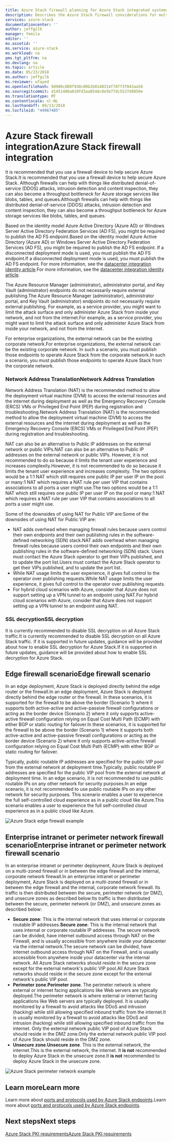 ```yaml
---
title: Azure Stack firewall planning for Azure Stack integrated systems | Microsoft Docs
description: Describes the Azure Stack firewall considerations for multi-node Azure Stack Azure-connected deployments.
services: azure-stack
documentationcenter: ''
author: jeffgilb
manager: femila
editor: ''
ms.assetid: ''
ms.service: azure-stack
ms.workload: na
pms.tgt_pltfrm: na
ms.devlang: na
ms.topic: article
ms.date: 05/23/2018
ms.author: jeffgilb
ms.reviewer: wfayed
ms.openlocfilehash: 9d980c800f930c00b2b0140314f78ff3f043aa58
ms.sourcegitcommit: d1451406a010fd3aa854dc8e5b77dc5537d8050e
ms.translationtype: MT
ms.contentlocale: nl-NL
ms.lasthandoff: 09/13/2018
ms.locfileid: "44967405"
---
```

# <a name="azure-stack-firewall-integration"></a><span data-ttu-id="0a4c3-103">Azure Stack firewall integration</span><span class="sxs-lookup"><span data-stu-id="0a4c3-103">Azure Stack firewall integration</span></span>
<span data-ttu-id="0a4c3-104">It is recommended that you use a firewall device to help secure Azure Stack.</span><span class="sxs-lookup"><span data-stu-id="0a4c3-104">It is recommended that you use a firewall device to help secure Azure Stack.</span></span> <span data-ttu-id="0a4c3-105">Although firewalls can help with things like distributed denial-of-service (DDOS) attacks, intrusion detection and content inspection, they can also become a throughput bottleneck for Azure storage services like blobs, tables, and queues.</span><span class="sxs-lookup"><span data-stu-id="0a4c3-105">Although firewalls can help with things like distributed denial-of-service (DDOS) attacks, intrusion detection and content inspection, they can also become a throughput bottleneck for Azure storage services like blobs, tables, and queues.</span></span>

<span data-ttu-id="0a4c3-106">Based on the identity model Azure Active Directory (Azure AD) or Windows Server Active Directory Federation Services (AD FS), you might be required to publish the AD FS endpoint.</span><span class="sxs-lookup"><span data-stu-id="0a4c3-106">Based on the identity model Azure Active Directory (Azure AD) or Windows Server Active Directory Federation Services (AD FS), you might be required to publish the AD FS endpoint.</span></span> <span data-ttu-id="0a4c3-107">If a disconnected deployment mode is used, you must publish the AD FS endpoint.</span><span class="sxs-lookup"><span data-stu-id="0a4c3-107">If a disconnected deployment mode is used, you must publish the AD FS endpoint.</span></span> <span data-ttu-id="0a4c3-108">For more information, see the [datacenter integration identity article](azure-stack-integrate-identity.md).</span><span class="sxs-lookup"><span data-stu-id="0a4c3-108">For more information, see the [datacenter integration identity article](azure-stack-integrate-identity.md).</span></span>

<span data-ttu-id="0a4c3-109">The Azure Resource Manager (administrator), administrator portal, and Key Vault (administrator) endpoints do not necessarily require external publishing.</span><span class="sxs-lookup"><span data-stu-id="0a4c3-109">The Azure Resource Manager (administrator), administrator portal, and Key Vault (administrator) endpoints do not necessarily require external publishing.</span></span> <span data-ttu-id="0a4c3-110">For example, as a service provider, you might want to limit the attack surface and only administer Azure Stack from inside your network, and not from the internet.</span><span class="sxs-lookup"><span data-stu-id="0a4c3-110">For example, as a service provider, you might want to limit the attack surface and only administer Azure Stack from inside your network, and not from the internet.</span></span>

<span data-ttu-id="0a4c3-111">For enterprise organizations, the external network can be the existing corporate network.</span><span class="sxs-lookup"><span data-stu-id="0a4c3-111">For enterprise organizations, the external network can be the existing corporate network.</span></span> <span data-ttu-id="0a4c3-112">In such a scenario, you must publish those endpoints to operate Azure Stack from the corporate network.</span><span class="sxs-lookup"><span data-stu-id="0a4c3-112">In such a scenario, you must publish those endpoints to operate Azure Stack from the corporate network.</span></span>

### <a name="network-address-translation"></a><span data-ttu-id="0a4c3-113">Network Address Translation</span><span class="sxs-lookup"><span data-stu-id="0a4c3-113">Network Address Translation</span></span>
<span data-ttu-id="0a4c3-114">Network Address Translation (NAT) is the recommended method to allow the deployment virtual machine (DVM) to access the external resources and the internet during deployment as well as the Emergency Recovery Console (ERCS) VMs or Privileged End Point (PEP) during registration and troubleshooting.</span><span class="sxs-lookup"><span data-stu-id="0a4c3-114">Network Address Translation (NAT) is the recommended method to allow the deployment virtual machine (DVM) to access the external resources and the internet during deployment as well as the Emergency Recovery Console (ERCS) VMs or Privileged End Point (PEP) during registration and troubleshooting.</span></span>

<span data-ttu-id="0a4c3-115">NAT can also be an alternative to Public IP addresses on the external network or public VIPs.</span><span class="sxs-lookup"><span data-stu-id="0a4c3-115">NAT can also be an alternative to Public IP addresses on the external network or public VIPs.</span></span> <span data-ttu-id="0a4c3-116">However, it is not recommended to do so because it limits the tenant user experience and increases complexity.</span><span class="sxs-lookup"><span data-stu-id="0a4c3-116">However, it is not recommended to do so because it limits the tenant user experience and increases complexity.</span></span> <span data-ttu-id="0a4c3-117">The two options would be a 1:1 NAT which still requires one public IP per user IP on the pool or many:1 NAT which requires a NAT rule per user VIP that contains associations to all ports a user might use.</span><span class="sxs-lookup"><span data-stu-id="0a4c3-117">The two options would be a 1:1 NAT which still requires one public IP per user IP on the pool or many:1 NAT which requires a NAT rule per user VIP that contains associations to all ports a user might use.</span></span>

<span data-ttu-id="0a4c3-118">Some of the downsides of using NAT for Public VIP are:</span><span class="sxs-lookup"><span data-stu-id="0a4c3-118">Some of the downsides of using NAT for Public VIP are:</span></span>
- <span data-ttu-id="0a4c3-119">NAT adds overhead when managing firewall rules because users control their own endpoints and their own publishing rules in the software-defined networking (SDN) stack.</span><span class="sxs-lookup"><span data-stu-id="0a4c3-119">NAT adds overhead when managing firewall rules because users control their own endpoints and their own publishing rules in the software-defined networking (SDN) stack.</span></span> <span data-ttu-id="0a4c3-120">Users must contact the Azure Stack operator to get their VIPs published, and to update the port list.</span><span class="sxs-lookup"><span data-stu-id="0a4c3-120">Users must contact the Azure Stack operator to get their VIPs published, and to update the port list.</span></span>
- <span data-ttu-id="0a4c3-121">While NAT usage limits the user experience, it gives full control to the operator over publishing requests.</span><span class="sxs-lookup"><span data-stu-id="0a4c3-121">While NAT usage limits the user experience, it gives full control to the operator over publishing requests.</span></span>
- <span data-ttu-id="0a4c3-122">For hybrid cloud scenarios with Azure, consider that Azure does not support setting up a VPN tunnel to an endpoint using NAT.</span><span class="sxs-lookup"><span data-stu-id="0a4c3-122">For hybrid cloud scenarios with Azure, consider that Azure does not support setting up a VPN tunnel to an endpoint using NAT.</span></span>

### <a name="ssl-decryption"></a><span data-ttu-id="0a4c3-123">SSL decryption</span><span class="sxs-lookup"><span data-stu-id="0a4c3-123">SSL decryption</span></span>
<span data-ttu-id="0a4c3-124">It is currently recommended to disable SSL decryption on all Azure Stack traffic.</span><span class="sxs-lookup"><span data-stu-id="0a4c3-124">It is currently recommended to disable SSL decryption on all Azure Stack traffic.</span></span> <span data-ttu-id="0a4c3-125">If it is supported in future updates, guidance will be provided about how to enable SSL decryption for Azure Stack.</span><span class="sxs-lookup"><span data-stu-id="0a4c3-125">If it is supported in future updates, guidance will be provided about how to enable SSL decryption for Azure Stack.</span></span>

## <a name="edge-firewall-scenario"></a><span data-ttu-id="0a4c3-126">Edge firewall scenario</span><span class="sxs-lookup"><span data-stu-id="0a4c3-126">Edge firewall scenario</span></span>
<span data-ttu-id="0a4c3-127">In an edge deployment, Azure Stack is deployed directly behind the edge router or the firewall.</span><span class="sxs-lookup"><span data-stu-id="0a4c3-127">In an edge deployment, Azure Stack is deployed directly behind the edge router or the firewall.</span></span> <span data-ttu-id="0a4c3-128">In these scenarios, it is supported for the firewall to be above the border (Scenario 1) where it supports both active-active and active-passive firewall configurations or acting as the border device (Scenario 2) where it only supports active-active firewall configuration relying on Equal Cost Multi Path (ECMP) with either BGP or static routing for failover.</span><span class="sxs-lookup"><span data-stu-id="0a4c3-128">In these scenarios, it is supported for the firewall to be above the border (Scenario 1) where it supports both active-active and active-passive firewall configurations or acting as the border device (Scenario 2) where it only supports active-active firewall configuration relying on Equal Cost Multi Path (ECMP) with either BGP or static routing for failover.</span></span>

<span data-ttu-id="0a4c3-129">Typically, public routable IP addresses are specified for the public VIP pool from the external network at deployment time.</span><span class="sxs-lookup"><span data-stu-id="0a4c3-129">Typically, public routable IP addresses are specified for the public VIP pool from the external network at deployment time.</span></span> <span data-ttu-id="0a4c3-130">In an edge scenario, it is not recommended to use public routable IPs on any other network for security purposes.</span><span class="sxs-lookup"><span data-stu-id="0a4c3-130">In an edge scenario, it is not recommended to use public routable IPs on any other network for security purposes.</span></span> <span data-ttu-id="0a4c3-131">This scenario enables a user to experience the full self-controlled cloud experience as in a public cloud like Azure.</span><span class="sxs-lookup"><span data-stu-id="0a4c3-131">This scenario enables a user to experience the full self-controlled cloud experience as in a public cloud like Azure.</span></span>  

![Azure Stack edge firewall example](.\media\azure-stack-firewall\firewallScenarios.png)

## <a name="enterprise-intranet-or-perimeter-network-firewall-scenario"></a><span data-ttu-id="0a4c3-133">Enterprise intranet or perimeter network firewall scenario</span><span class="sxs-lookup"><span data-stu-id="0a4c3-133">Enterprise intranet or perimeter network firewall scenario</span></span>
<span data-ttu-id="0a4c3-134">In an enterprise intranet or perimeter deployment, Azure Stack is deployed on a multi-zoned firewall or in between the edge firewall and the internal, corporate network firewall.</span><span class="sxs-lookup"><span data-stu-id="0a4c3-134">In an enterprise intranet or perimeter deployment, Azure Stack is deployed on a multi-zoned firewall or in between the edge firewall and the internal, corporate network firewall.</span></span> <span data-ttu-id="0a4c3-135">Its traffic is then distributed between the secure, perimeter network (or DMZ), and unsecure zones as described below:</span><span class="sxs-lookup"><span data-stu-id="0a4c3-135">Its traffic is then distributed between the secure, perimeter network (or DMZ), and unsecure zones as described below:</span></span>

- <span data-ttu-id="0a4c3-136">**Secure zone**: This is the internal network that uses internal or corporate routable IP addresses.</span><span class="sxs-lookup"><span data-stu-id="0a4c3-136">**Secure zone**: This is the internal network that uses internal or corporate routable IP addresses.</span></span> <span data-ttu-id="0a4c3-137">The secure network can be divided, have internet outbound access through NAT on the Firewall, and is usually accessible from anywhere inside your datacenter via the internal network.</span><span class="sxs-lookup"><span data-stu-id="0a4c3-137">The secure network can be divided, have internet outbound access through NAT on the Firewall, and is usually accessible from anywhere inside your datacenter via the internal network.</span></span> <span data-ttu-id="0a4c3-138">All Azure Stack networks should reside in the secure zone except for the external network's public VIP pool.</span><span class="sxs-lookup"><span data-stu-id="0a4c3-138">All Azure Stack networks should reside in the secure zone except for the external network's public VIP pool.</span></span>
- <span data-ttu-id="0a4c3-139">**Perimeter zone**.</span><span class="sxs-lookup"><span data-stu-id="0a4c3-139">**Perimeter zone**.</span></span> <span data-ttu-id="0a4c3-140">The perimeter network is where external or internet facing applications like Web servers are typically deployed.</span><span class="sxs-lookup"><span data-stu-id="0a4c3-140">The perimeter network is where external or internet facing applications like Web servers are typically deployed.</span></span> <span data-ttu-id="0a4c3-141">It is usually monitored by a firewall to avoid attacks like DDoS and intrusion (hacking) while still allowing specified inbound traffic from the internet.</span><span class="sxs-lookup"><span data-stu-id="0a4c3-141">It is usually monitored by a firewall to avoid attacks like DDoS and intrusion (hacking) while still allowing specified inbound traffic from the internet.</span></span> <span data-ttu-id="0a4c3-142">Only the external network public VIP pool of Azure Stack should reside in the DMZ zone.</span><span class="sxs-lookup"><span data-stu-id="0a4c3-142">Only the external network public VIP pool of Azure Stack should reside in the DMZ zone.</span></span>
- <span data-ttu-id="0a4c3-143">**Unsecure zone**.</span><span class="sxs-lookup"><span data-stu-id="0a4c3-143">**Unsecure zone**.</span></span> <span data-ttu-id="0a4c3-144">This is the external network, the internet.</span><span class="sxs-lookup"><span data-stu-id="0a4c3-144">This is the external network, the internet.</span></span> <span data-ttu-id="0a4c3-145">It **is not** recommended to deploy Azure Stack in the unsecure zone.</span><span class="sxs-lookup"><span data-stu-id="0a4c3-145">It **is not** recommended to deploy Azure Stack in the unsecure zone.</span></span>

![Azure Stack perimeter network example](.\media\azure-stack-firewall\perimeter-network-scenario.png)

## <a name="learn-more"></a><span data-ttu-id="0a4c3-147">Learn more</span><span class="sxs-lookup"><span data-stu-id="0a4c3-147">Learn more</span></span>
<span data-ttu-id="0a4c3-148">Learn more about [ports and protocols used by Azure Stack endpoints](azure-stack-integrate-endpoints.md).</span><span class="sxs-lookup"><span data-stu-id="0a4c3-148">Learn more about [ports and protocols used by Azure Stack endpoints](azure-stack-integrate-endpoints.md).</span></span>

## <a name="next-steps"></a><span data-ttu-id="0a4c3-149">Next steps</span><span class="sxs-lookup"><span data-stu-id="0a4c3-149">Next steps</span></span>
[<span data-ttu-id="0a4c3-150">Azure Stack PKI requirements</span><span class="sxs-lookup"><span data-stu-id="0a4c3-150">Azure Stack PKI requirements</span></span>](azure-stack-pki-certs.md)

